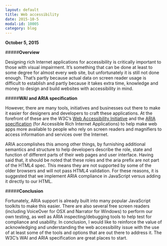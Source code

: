 ```yaml
---
layout: default
title: Web accessibility
date: 2015-10-5
modal-id: 10005
category: blog
---
```


**October 5, 2015**


#####**Overview**

Designing rich Internet applications for accessibility is critically important to those with visual impairment. It’s something that can be done at least to some degree for almost every web site, but unfortunately it is still not done enough. That’s partly because actual data on screen reader usage is difficult to establish and partly because it takes extra time, knowledge and money to design and build websites with accessibility in mind.

#####**WAI and ARIA specification**

However, there are many tools, initiatives and businesses out there to make it easier for designers and developers to craft these applications. At the forefront of these are the W3C’s <a href="http://www.w3.org/WAI/">Web Accessibility Initiative</a> and the <a href="http://www.w3.org/WAI/intro/aria.php">ARIA specification</a> (for Accessible Rich Internet Applications) to help make web apps more available to people who rely on screen readers and magnifiers to access information and services over the Internet.

ARIA accomplishes this among other things, by furnishing additional semantics and structure to help developers describe the role, state and function of different parts of their web pages and user interface. Having said that, it should be noted that these roles and the aria prefix are not part of the HTML4 spec. This means they are not supported by some of the older browsers and will not pass HTML4 validation. For these reasons, it is suggested that we implement ARIA compliance in JavaScript versus adding it directly to our HTML.

#####**Conclusion**

Fortunately, ARIA support is already built into many popular JavaScript toolkits to make this easier. There are also several free screen readers (including VoiceOver for OSX and Narrator for Windows) to perform our own testing, as well as ARIA inspecting/debugging tools to help test for compliance and usability. In conclusion, I would like to reinforce the value of acknowledging and understanding the web accessibility issue with the use of at least some of the tools and options that are out there to address it. The W3C’s WAI and ARIA specification are great places to start.